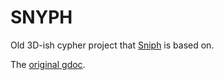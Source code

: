 # SNYPH
Old 3D-ish cypher project that [Sniph](https://snerx.com/sniph "Sniph") is based on.

The [original gdoc](https://docs.google.com/spreadsheets/d/1_T345fmOir5hKt-m3lsIV3ANyYbcjf0a2LRDXPchw4k "original gdoc").
